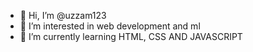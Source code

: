 - 👋 Hi, I’m @uzzam123
- 👀 I’m interested in web development and ml
- 🌱 I’m currently learning HTML, CSS AND JAVASCRIPT


<!---
uzzam123/uzzam123 is a ✨ special ✨ repository because its `README.md` (this file) appears on your GitHub profile.
You can click the Preview link to take a look at your changes.
--->

